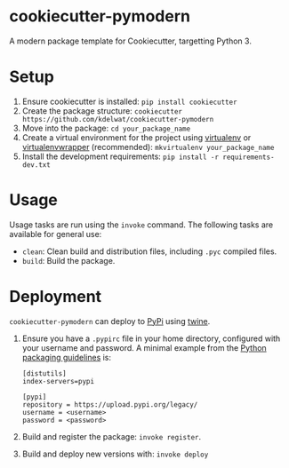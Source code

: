 # cookiecutter-pymodern

A modern package template for Cookiecutter, targetting Python 3.

# Setup

1. Ensure cookiecutter is installed: `pip install cookiecutter`
2. Create the package structure: `cookiecutter https://github.com/kdelwat/cookiecutter-pymodern`
3. Move into the package: `cd your_package_name`
4. Create a virtual environment for the project
   using [virtualenv](https://github.com/pypa/virtualenv)
   or [virtualenvwrapper](https://virtualenvwrapper.readthedocs.io/en/latest/)
   (recommended): `mkvirtualenv your_package_name`
5. Install the development requirements: `pip install -r requirements-dev.txt`

# Usage

Usage tasks are run using the `invoke` command. The following tasks are available
for general use:

- `clean`: Clean build and distribution files, including `.pyc` compiled files.
- `build`: Build the package.

# Deployment

`cookiecutter-pymodern` can deploy to [PyPi](https://pypi.python.org/pypi)
using [twine](https://github.com/pypa/twine).

1. Ensure you have a `.pypirc` file in your home directory, configured with
   your username and password. A minimal example from
   the [Python packaging guidelines](https://packaging.python.org) is:
   
   ``` 
   [distutils]
   index-servers=pypi

   [pypi]
   repository = https://upload.pypi.org/legacy/
   username = <username>
   password = <password>
   ```
2. Build and register the package: `invoke register`.
3. Build and deploy new versions with: `invoke deploy`
